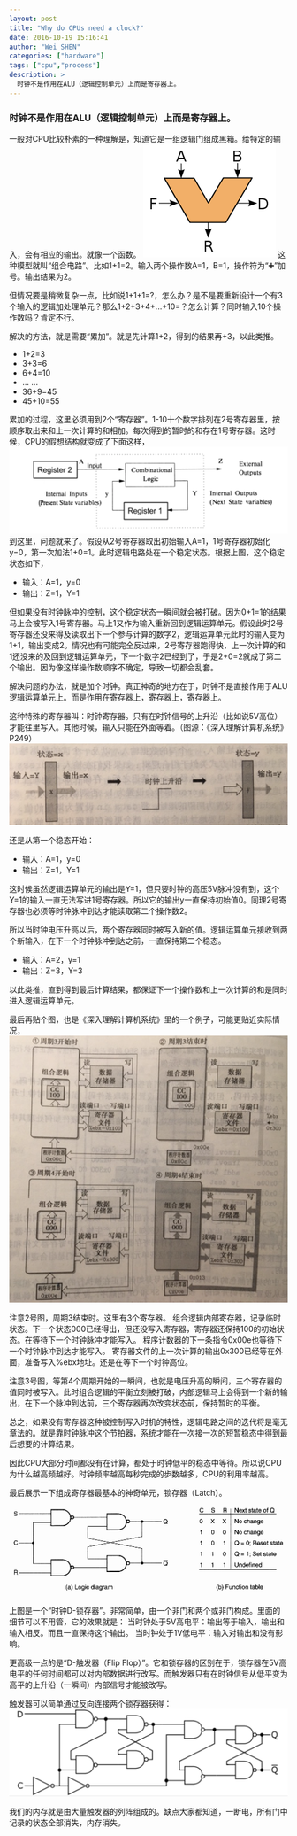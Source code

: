 ```yaml
---
layout: post
title: "Why do CPUs need a clock?"
date: 2016-10-19 15:16:41
author: "Wei SHEN"
categories: ["hardware"]
tags: ["cpu","process"]
description: >
  时钟不是作用在ALU（逻辑控制单元）上而是寄存器上。
---
```



### **时钟不是作用在ALU（逻辑控制单元）上而是寄存器上。**

一般对CPU比较朴素的一种理解是，知道它是一组逻辑门组成黑箱。给特定的输入，会有相应的输出。就像一个函数。
![alu1](/images/tij4-18/alu1.png)
这种模型就叫“组合电路”。比如1+1=2。输入两个操作数A=1，B=1，操作符为“➕”加号。输出结果为2。

但情况要是稍微复杂一点，比如说1+1+1=?，怎么办？是不是要重新设计一个有3个输入的逻辑加处理单元？那么1+2+3+4+...+10=？怎么计算？同时输入10个操作数吗？肯定不行。

解决的方法，就是需要“累加”。就是先计算1+2，得到的结果再+3，以此类推。
* 1+2=3
* 3+3=6
* 6+4=10
* ... ...
* 36+9=45
* 45+10=55

累加的过程，这里必须用到2个“寄存器”。1-10十个数字排列在2号寄存器里，按顺序取出来和上一次计算的和相加。每次得到的暂时的和存在1号寄存器。这时候，CPU的假想结构就变成了下面这样，
![alu2](/images/tij4-18/alu2.png)
到这里，问题就来了。假设从2号寄存器取出初始输入A=1，1号寄存器初始化y=0，第一次加法1+0=1。此时逻辑电路处在一个稳定状态。根据上图，这个稳定状态如下，
* 输入：A=1，y=0
* 输出：Z=1，Y=1

但如果没有时钟脉冲的控制，这个稳定状态一瞬间就会被打破。因为0+1=1的结果马上会被写入1号寄存器。马上1又作为输入重新回到逻辑运算单元。假设此时2号寄存器还没来得及读取出下一个参与计算的数字2，逻辑运算单元此时的输入变为1+1，输出变成2。情况也有可能完全反过来，2号寄存器跑得快，上一次计算的和1还没来的及回到逻辑运算单元，下一个数字2已经到了，于是2+0=2就成了第二个输出。因为像这样操作数顺序不确定，导致一切都会乱套。

解决问题的办法，就是加个时钟。真正神奇的地方在于，时钟不是直接作用于ALU逻辑运算单元上。而是作用在寄存器上，寄存器上，寄存器上。

这种特殊的寄存器叫：时钟寄存器。只有在时钟信号的上升沿（比如说5V高位）才能往里写入。其他时候，输入只能在外面等着。（图源：《深入理解计算机系统》P249）
![seq3](/images/tij4-18/seq3.png)

还是从第一个稳态开始：
* 输入：A=1，y=0
* 输出：Z=1，Y=1

这时候虽然逻辑运算单元的输出是Y=1，但只要时钟的高压5V脉冲没有到，这个Y=1的输入一直无法写进1号寄存器。所以它的输出y一直保持初始值0。同理2号寄存器也必须等时钟脉冲到达才能读取第二个操作数2。

所以当时钟电压升高以后，两个寄存器同时被写入新的值。逻辑运算单元接收到两个新输入，在下一个时钟脉冲到达之前，一直保持第二个稳态。
* 输入：A=2，y=1
* 输出：Z=3，Y=3

以此类推，直到得到最后计算结果，都保证下一个操作数和上一次计算的和是同时进入逻辑运算单元。

最后再贴个图，也是《深入理解计算机系统》里的一个例子，可能更贴近实际情况，
![seq4](/images/tij4-18/seq4.png)

注意2号图，周期3结束时。这里有3个寄存器。
组合逻辑内部寄存器，记录临时状态。下一个状态000已经得出，但还没写入寄存器，寄存器还保持100的初始状态。在等待下一个时钟脉冲才能写入。
程序计数器的下一条指令0x00e也等待下一个时钟脉冲到达才能写入。
寄存器文件的上一次计算的输出0x300已经等在外面，准备写入%ebx地址。还是在等下一个时钟高位。

注意3号图，等第4个周期开始的一瞬间，也就是电压升高的瞬间，三个寄存器的值同时被写入。此时组合逻辑的平衡立刻被打破，内部逻辑马上会得到一个新的输出，在下一个脉冲到达前，三个寄存器再次改变状态前，保持暂时的平衡。

总之，如果没有寄存器这种被控制写入时机的特性，逻辑电路之间的迭代将是毫无章法的。就是靠时钟脉冲这个节拍器，系统才能在一次接一次的短暂稳态中得到最后想要的计算结果。

因此CPU大部分时间都没有在计算，都处于时钟低平的稳态中等待。所以说CPU为什么越高频越好。时钟频率越高每秒完成的步数越多，CPU的利用率越高。

最后展示一下组成寄存器最基本的神奇单元，锁存器（Latch）。
![flipflop](/images/tij4-18/flipflop.gif)

上图是一个“时钟D-锁存器”。非常简单，由一个非门和两个或非门构成。里面的细节可以不用管，它的效果就是：
当时钟处于5V高电平：输出等于输入，输出和输入相反。而且一直保持这个输出。
当时钟处于1V低电平：输入对输出和没有影响。

更高级一点的是“D-触发器（Flip Flop）”。它和锁存器的区别在于，锁存器在5V高电平的任何时间都可以对内部数据进行改写。而触发器只有在时钟信号从低平变为高平的上升沿（一瞬间）内部信号才能被改写。

触发器可以简单通过反向连接两个锁存器获得：
![dff](/images/tij4-18/dff.png)

我们的内存就是由大量触发器的列阵组成的。缺点大家都知道，一断电，所有门中记录的状态全部消失，内存消失。

